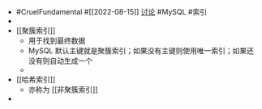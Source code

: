 - #CruelFundamental #[[2022-08-15]] [讨论](https://github.com/CYZH1307/CruelFundamental/tree/main/homework/202208/15) #MySQL #索引
-
- [[聚簇索引]]
	- 用于找到最终数据
	- MySQL 默认主键就是聚簇索引；如果没有主键则使用唯一索引；如果还没有则自动生成一个
	-
- [[哈希索引]]
	- 亦称为 [[非聚簇索引]]
-